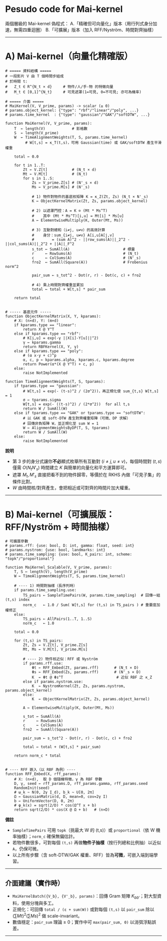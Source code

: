 # Pesudo code for Mai-kernel

兩個層級的 Mai-kernel 偽程式：
A.「精確但可向量化」版本（用行列式身分加速，無需四重迴圈）
B.「可擴展」版本（加入 RFF/Nyström、時間對齊抽樣）

---

# A) Mai-kernel（向量化精確版）

```pseudo
# ===== 資料結構 =====
# 一段影片 V 由 T 個時間步組成
# 於時間 t:
#   Z_t ∈ R^{N_t × d}     # 物件/人/手-物 的特徵向量
#   M_t ∈ [0,1]^{N_t}     # 可見遮罩(1=可見, 0=不可見; 亦可為機率)

# ===== 介面 =====
# MaiKernel(V, V_prime, params) -> scalar (≥ 0)
# params.object_kernel: {"type": "rbf"/"linear"/"poly", ...}
# params.time_kernel  : {"type": "gaussian"/"GAK"/"softDTW", ...}

function MaiKernel(V, V_prime, params):
    T  ← length(V)            # 影格數
    S  ← length(V_prime)
    W  ← TimeAlignmentWeights(T, S, params.time_kernel) 
         # W[t,s] = κ_T(t,s)，可用 Gaussian(time) 或 GAK/softDTW 產生平滑權重

    total ← 0.0

    for t in 1..T:
        Zt ← V.Z[t]           # (N_t × d)
        Mt ← V.M[t]           # (N_t)
        for s in 1..S:
            Zs ← V_prime.Z[s] # (N'_s × d)
            Ms ← V_prime.M[s] # (N'_s)

            # 1) 物件對物件的基底核矩陣 K = κ_Z(Zt, Zs) (N_t × N'_s)
            K ← ObjectKernelMatrix(Zt, Zs, params.object_kernel)

            # 2) 以遮罩門控：A = K ⊙ (Mt * Ms^T)
            #    其中 (Mt * Ms^T)[i,u] = Mt[i] * Ms[u]
            A ← ElementwiseMultiply(K, Outer(Mt, Ms))

            # 3) 互動對總和（i≠j, u≠v）的高效計算
            #    身分：sum_{i≠j, u≠v} A[i,u]A[j,v] 
            #        = (sum A)^2 - ||row_sums(A)||_2^2 - ||col_sums(A)||_2^2 + ||A||_F^2
            s_tot ← SumAll(A)                        # 標量
            r     ← RowSums(A)                       # (N_t)
            c     ← ColSums(A)                       # (N'_s)
            fro2  ← SumAll(Square(A))                # Frobenius norm^2

            pair_sum ← s_tot^2 - Dot(r, r) - Dot(c, c) + fro2

            # 4) 乘上時間對齊權重並累加
            total ← total + W[t,s] * pair_sum

    return total


# ----- 基底元件 -----
function ObjectKernelMatrix(X, Y, kparams):
    # X: (n×d), Y: (m×d)
    if kparams.type == "linear":
        return X @ Y^T
    else if kparams.type == "rbf":
        # K[i,u] = exp(-γ ||X[i]-Y[u]||^2)
        γ ← kparams.gamma
        return RBFKernel(X, Y, γ)
    else if kparams.type == "poly":
        # (α x⋅y + c)^p
        α, c, p ← kparams.alpha, kparams.c, kparams.degree
        return Power(α*(X @ Y^T) + c, p)
    else:
        raise NotImplemented

function TimeAlignmentWeights(T, S, tparams):
    if tparams.type == "gaussian":
        # W[t,s] = exp(- (t-s)^2 / (2σ^2))，再正規化使 sum_{t,s} W[t,s] = 1
        σ ← tparams.sigma
        W[t,s] = exp(- ((t-s)^2) / (2*σ^2))  for all t,s
        return W / SumAll(W)
    else if tparams.type == "GAK" or tparams.type == "softDTW":
        # 以 GAK 或 soft-DTW 產生對齊權重矩陣（可微、DP 求解）
        # 回傳非負矩陣 W，並正規化至 sum W = 1
        W ← AlignmentWeightsByDP(T, S, tparams)
        return W / SumAll(W)
    else:
        raise NotImplemented
```

**說明**

* 第 3 步的身分式讓你**不必**顯式枚舉所有互動對 $(i\neq j, u\neq v)$，每個時間對 $(t,s)$ 僅需 $O(N_t N'_s)$ 時間建立 $K$ 與簡單的向量化和平方運算即可。
* 遮罩 $M_t, M'_s$ 直接把看不到的物件歸零，等價於在 RKHS 內做「可見子集」的條件比對。
* $W$ 由時間核/對齊產生，會把相近或可對齊的時間片加大權重。

---

# B) Mai-kernel（可擴展版：RFF/Nyström + 時間抽樣）

```pseudo
# 可擴展參數
# params.rff: {use: bool, D: int, gamma: float, seed: int}
# params.nystrom: {use: bool, landmarks: int}
# params.time_sampling: {use: bool, K_pairs: int, scheme: "topk"/"proportional"}

function MaiKernel_Scalable(V, V_prime, params):
    T, S ← length(V), length(V_prime)
    W ← TimeAlignmentWeights(T, S, params.time_kernel)

    # ---- 1) 時間對抽樣（長序列時）
    if params.time_sampling.use:
        TS_pairs ← SampleTimePairs(W, params.time_sampling)  # 回傳一組 (t,s) index
        norm_c   ← 1.0 / Sum( W[t,s] for (t,s) in TS_pairs ) # 重要度加權修正
    else:
        TS_pairs ← AllPairs(1..T, 1..S)
        norm_c   ← 1.0

    total ← 0.0

    for (t,s) in TS_pairs:
        Zt, Zs ← V.Z[t], V_prime.Z[s]
        Mt, Ms ← V.M[t], V_prime.M[s]

        # ---- 2) 物件核近似：RFF 或 Nyström
        if params.rff.use:
            Φt ← RFF_Embed(Zt, params.rff)       # (N_t × D)
            Φs ← RFF_Embed(Zs, params.rff)       # (N'_s × D)
            K  ← Φt @ Φs^T                        # 近似 RBF 之 κ_Z
        else if params.nystrom.use:
            K  ← NystromKernel(Zt, Zs, params.nystrom, params.object_kernel)
        else:
            K  ← ObjectKernelMatrix(Zt, Zs, params.object_kernel)

        A ← ElementwiseMultiply(K, Outer(Mt, Ms))

        s_tot ← SumAll(A)
        r     ← RowSums(A)
        c     ← ColSums(A)
        fro2  ← SumAll(Square(A))

        pair_sum ← s_tot^2 - Dot(r, r) - Dot(c, c) + fro2

        total ← total + (W[t,s] * pair_sum)

    return norm_c * total


# ---- RFF 嵌入（以 RBF 為例）----
function RFF_Embed(X, rff_params):
    # X: (n×d),  取 D 個隨機特徵，γ 為 RBF 參數
    D, γ, seed ← rff_params.D, rff_params.gamma, rff_params.seed
    RandomInit(seed)
    # ω_k ~ N(0, 2γ I_d), b_k ~ U[0, 2π]
    Ω ← GaussianMatrix(d, D, mean=0, cov=2γ I)
    b ← UniformVector(D, 0, 2π)
    # φ_k(x) = sqrt(2/D) * cos(Ω^T x + b)
    return sqrt(2/D) * cos(X @ Ω + b)   # (n×D)
```

**備註**

* `SampleTimePairs` 可用 `topk`（挑最大 W 的 (t,s)）或 `proportional`（依 W 機率抽樣）；`norm_c` 確保無偏估計。
* 若物件數很多，可對每個 `(t,s)` 再做**物件子抽樣**（按行列總和比例抽）以近似 `A`，仍保可微。
* 以上所有步驟（含 soft-DTW/GAK 權重、RFF）皆為**可微**，可嵌入端到端學習。

---

## 介面建議（實作時）

* `MaiKernelBatch({V_b}, {V'_b}, params)`：回傳 Gram 矩陣 $K_{bb'}$；對大型資料，使用分塊與多工。
* 正規化：可回傳 `total / (ε + sum(W))` 或對每個 `(t,s)` 以 `pair_sum` 除以 $(\sum Mt)^2(\sum Ms)^2$ 做 scale-invariant。
* 數值穩定：`pair_sum` 理論 ≥ 0；實作中可 `max(pair_sum, 0)` 以消弭浮點誤差。

---
